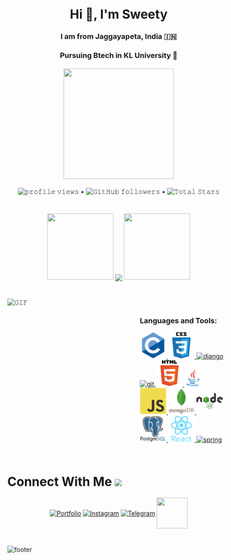 <h1 align="center">Hi 👋, I'm Sweety</h1>
<h3 align="center">I am from Jaggayapeta, India 🇮🇳</h3>
<h3 align="center">Pursuing Btech in KL University 🏫<br><br><img width="250" height="250" src="https://i.giphy.com/media/FoVzfcqCDSb7zCynOp/giphy.webp"></h3>


<p align="center">
  <img src="https://komarev.com/ghpvc/?username=sweetychowdary414&label=Profile%20views&color=0e75b6&style=flat" alt="𝚙𝚛𝚘𝚏𝚒𝚕𝚎 𝚟𝚒𝚎𝚠𝚜"> •  
  <img alt="𝙶𝚒𝚝𝙷𝚞𝚋 𝚏𝚘𝚕𝚕𝚘𝚠𝚎𝚛𝚜" src="https://img.shields.io/github/followers/sweetychowdary414?label=Followers&style=social"> •   
  <img src="https://img.shields.io/github/stars/sweetychowdary414?label=Stars" alt="𝚃𝚘𝚝𝚊𝚕 𝚂𝚝𝚊𝚛𝚜">
</p>

<h1 dir="auto"></h1>


  <p align="center">
  <a>
    <img height="150" width="150" src="https://github.com/chsaiujwal/chsaiujwal/blob/main/left.webp">
    <img align="center" src="https://github-readme-stats.vercel.app/api?username=sweetychowdary414&show_icons=true&locale=en&count_private=true&include_all_commits=true&theme=dark&hide_border=true"/>
    <img height="150" width="150" src="https://github.com/chsaiujwal/chsaiujwal/blob/main/right.webp">
  </a>
</p>
  <h1 dir="auto"></h1>

<a target="_blank"><img align="left" height="300" width="300" alt="𝙶𝙸𝙵" src="https://github.com/JayantGoel001/JayantGoel001/blob/master/GIF/github.gif"></a>
<br/>
<h3 align="left">Languages and Tools:</h3>
<p align="left"> <a href="https://www.cprogramming.com/" target="_blank" rel="noreferrer"> <img src="https://raw.githubusercontent.com/devicons/devicon/master/icons/c/c-original.svg" alt="c" width="60" height="60"/> </a> <a href="https://www.w3schools.com/css/" target="_blank" rel="noreferrer"> <img src="https://raw.githubusercontent.com/devicons/devicon/master/icons/css3/css3-original-wordmark.svg" alt="css3" width="60" height="60"/> </a> <a href="https://www.djangoproject.com/" target="_blank" rel="noreferrer"> <img src="https://cdn.worldvectorlogo.com/logos/django.svg" alt="django" width="60" height="60"/> </a> <a href="https://git-scm.com/" target="_blank" rel="noreferrer"> <img src="https://www.vectorlogo.zone/logos/git-scm/git-scm-icon.svg" alt="git" width="60" height="60"/> </a> <a href="https://www.w3.org/html/" target="_blank" rel="noreferrer"> <img src="https://raw.githubusercontent.com/devicons/devicon/master/icons/html5/html5-original-wordmark.svg" alt="html5" width="60" height="60"/> </a> <a href="https://www.java.com" target="_blank" rel="noreferrer"> <img src="https://raw.githubusercontent.com/devicons/devicon/master/icons/java/java-original.svg" alt="java" width="40" height="40"/> </a><br> <a href="https://developer.mozilla.org/en-US/docs/Web/JavaScript" target="_blank" rel="noreferrer"> <img src="https://raw.githubusercontent.com/devicons/devicon/master/icons/javascript/javascript-original.svg" alt="javascript" width="60" height="60"/> </a> <a href="https://www.mongodb.com/" target="_blank" rel="noreferrer"> <img src="https://raw.githubusercontent.com/devicons/devicon/master/icons/mongodb/mongodb-original-wordmark.svg" alt="mongodb" width="60" height="60"/> </a> <a href="https://nodejs.org" target="_blank" rel="noreferrer"> <img src="https://raw.githubusercontent.com/devicons/devicon/master/icons/nodejs/nodejs-original-wordmark.svg" alt="nodejs" width="60" height="60"/> </a> <a href="https://www.postgresql.org" target="_blank" rel="noreferrer"> <img src="https://raw.githubusercontent.com/devicons/devicon/master/icons/postgresql/postgresql-original-wordmark.svg" alt="postgresql" width="60" height="60"/> </a> <a href="https://reactjs.org/" target="_blank" rel="noreferrer"> <img src="https://raw.githubusercontent.com/devicons/devicon/master/icons/react/react-original-wordmark.svg" alt="react" width="60" height="60"/> </a> <a href="https://spring.io/" target="_blank" rel="noreferrer"> <img src="https://www.vectorlogo.zone/logos/springio/springio-icon.svg" alt="spring" width="60" height="60"/> </a> </p>
<br>
<h1>
  Connect With Me
  <a target="_blank">
    <img src="https://github.com/JayantGoel001/JayantGoel001/blob/master/GIF/Handshake.gif" height="25px" style="max-width:100%;">
  </a>
  </h1>

<p align="center">
<a href="https://" target="blank"><img align="center" src="https://encrypted-tbn0.gstatic.com/images?q=tbn:ANd9GcQbNcP5hD4ZAzyem-3gK8ajtygsfijtsUR6wZ2SWd7K4O_v1NaNAa5LWHQASe_bxvNDcyg&usqp=CAU" alt="Portfolio" height="60" width="60" /></a>
<a href="https://www.instagram.com/sweety__patibandla/" target="blank"><img align="center" src="https://cdn.jsdelivr.net/npm/simple-icons@3.0.1/icons/instagram.svg" alt="Instagram" height="60" width="60" /></a>
  <a href="https://t.me/@sweetypatibandla" target="blank"><img align="center" src="https://github.com/chsaiujwal/chsaiujwal/blob/main/telegram-app.png" alt="Telegram" height="60" width="60" /></a>
  <a href="https://www.codechef.com/users/sweety_414" target="blank">
  <img height="70" width="70" align="center" src="https://encrypted-tbn0.gstatic.com/images?q=tbn:ANd9GcQ_DqQSqy1X7KMIHrYbEwEaZ5r8rt_NPx7v9w&usqp=CAU"/>
  </a>
</p>
  
  
  
#
 
![footer](https://github.com/chsaiujwal/chsaiujwal/blob/main/footer.webp)
